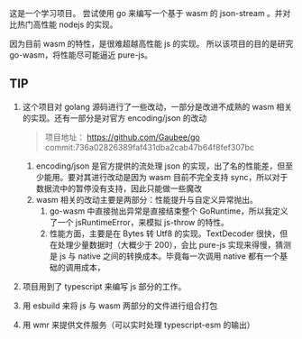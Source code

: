 这是一个学习项目。
尝试使用 go 来编写一个基于 wasm 的 json-stream 。并对比热门高性能 nodejs 的实现。

因为目前 wasm 的特性，是很难超越高性能 js 的实现。
所以该项目的目的是研究 go-wasm，将性能尽可能逼近 pure-js。

## TIP

1. 这个项目对 golang 源码进行了一些改动，一部分是改进不成熟的 wasm 相关的实现。还有一部分是对官方 encoding/json 的改动

   > 项目地址： https://github.com/Gaubee/go
   > commit:736a02826389faf431dba2cab47b64f8fef307bc

   1. encoding/json 是官方提供的流处理 json 的实现，出了名的性能差，但至少能用。要对其进行改动是因为 wasm 目前不完全支持 sync，所以对于数据流中的暂停没有支持，因此只能做一些魔改
   2. wasm 相关的改动主要是两部分：性能提升与自定义异常抛出。
      1. go-wasm 中直接抛出异常是直接结束整个 GoRuntime，所以我定义了一个 jsRuntimeError，来模拟 js-throw 的特性。
      1. 性能方面，主要是在 Bytes 转 Utf8 的实现。TextDecoder 很快，但在处理少量数据时（大概少于 200），会比 pure-js 实现来得慢，猜测是 js 与 native 之间的转换成本。毕竟每一次调用 native 都有一个基础的调用成本，

2. 项目用到了 typescript 来编写 js 部分的工作。
3. 用 esbuild 来将 js 与 wasm 两部分的文件进行组合打包
4. 用 wmr 来提供文件服务（可以实时处理 typescript-esm 的输出）
